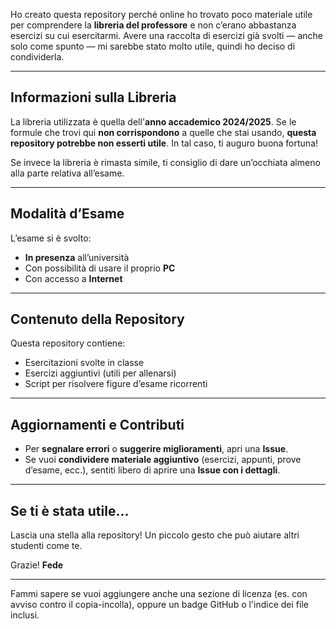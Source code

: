 Ho creato questa repository perché online ho trovato poco materiale utile per comprendere la **libreria del professore** e non c’erano abbastanza esercizi su cui esercitarmi.
Avere una raccolta di esercizi già svolti — anche solo come spunto — mi sarebbe stato molto utile, quindi ho deciso di condividerla.

---

##  Informazioni sulla Libreria

La libreria utilizzata è quella dell'**anno accademico 2024/2025**.
Se le formule che trovi qui **non corrispondono** a quelle che stai usando, **questa repository potrebbe non esserti utile**. In tal caso, ti auguro buona fortuna! 

Se invece la libreria è rimasta simile, ti consiglio di dare un’occhiata almeno alla parte relativa all’esame.

---

##  Modalità d’Esame

L’esame si è svolto:

* **In presenza** all’università
* Con possibilità di usare il proprio **PC**
* Con accesso a **Internet**

---

##  Contenuto della Repository

Questa repository contiene:

*  Esercitazioni svolte in classe
*  Esercizi aggiuntivi (utili per allenarsi)
*  Script per risolvere figure d’esame ricorrenti

---

##  Aggiornamenti e Contributi

* Per **segnalare errori** o **suggerire miglioramenti**, apri una **Issue**.
* Se vuoi **condividere materiale aggiuntivo** (esercizi, appunti, prove d’esame, ecc.), sentiti libero di aprire una **Issue con i dettagli**.

---

##  Se ti è stata utile...

Lascia una  stella alla repository!
Un piccolo gesto che può aiutare altri studenti come te.

Grazie!
**Fede**

---

Fammi sapere se vuoi aggiungere anche una sezione di licenza (es. con avviso contro il copia-incolla), oppure un badge GitHub o l'indice dei file inclusi.
